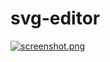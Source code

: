# svg-editor

[![screenshot.png](https://raw.githubusercontent.com/mrdoob/svg-editor/master/screenshot.png)](https://mrdoob.github.io/svg-editor/)
